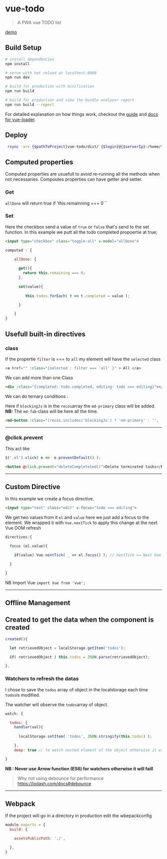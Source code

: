 # vue-todo

> A PWA vue TODO list

[demo](https://todo.antoinebrossault.com) 

## Build Setup

``` bash
# install dependencies
npm install

# serve with hot reload at localhost:8080
npm run dev

# build for production with minification
npm run build

# build for production and view the bundle analyzer report
npm run build --report
```

For detailed explanation on how things work, checkout the [guide](http://vuejs-templates.github.io/webpack/) and [docs for vue-loader](http://vuejs.github.io/vue-loader).
 

 ## Deploy 

```bash
 rsync -arv {$pathToProject}vue-todo/dist/ {$login}@{$serverIp}:/home/todo/ -e "ssh -p {$port}"
 ```
 
 ## Computed properties

Computed properties are usuefull to avoid re-running all the methods when not necessaries.
Compoutes properties can have getter and setter.

### Get
```allDone``` will return true if 'this.remainning === 0```

### Set
Here the checkbox send a value of ```true``` or ```false``` that's send to the set function.
In this example we putt all the todo completed propoertie at true;

```html
<input type="checkbox" class="toggle-all" v-model="allDone">
```

```js
computed : {
    
    allDone: {

      get(){
        return this.remaining === 0;
      },

      set(value){
         
         this.todos.forEach( t => t.completed = value );

      }

    }
}
```

## Usefull built-in directives 

### class 

If the propertie ```filter``` is === to ```all``` my element will have the ```selected``` class

```html
<a href="" :class="{selected : filter === 'all' }" > All </a>
```

We can add more than one Class 

```html  
<div :class="{completed: todo.completed, editing: todo === editing}"></div> 
```

We can do ternary conditions :

Here if ```blockingJs``` is in the ```recos```array the ```md-primary``` class will be added.
**NB:** The ```md-fab``` class will be here all the time.

```html
<md-button :class="[recos.includes('blockingJs') ? 'md-primary' : '', 'md-fab' ]" @click.prevent=" addReco('blockingJs')">
```


<hr>

### @click.prevent 

This act like 

```JavaScript
$('.el').click( e =>  e.preventDefault() );
```

```html 
<button @click.prevent="deleteCompleteted()">Delete terminated tasks</button>
 ```

<hr>

## Custom Directive 

In this example we create a focus directive.

```html
<input type="text" class="edit" v-focus="todo === editing">
```

We get two values from it ```el``` and ```value``` here we just add a focus to the element.
We wrapped it with ```Vue.nextTick``` to apply this change at the next Vue DOM refresh

```JavaScript 
directives:{

  focus (el,value){

    if(value) Vue.nextTick( _ => el.focus() ); // nextTick == Next Dom refresh ( helot fix bug )

  }

}
```

NB Import Vue ```import Vue from 'vue';```


<hr>

## Offline Management

## Created to get the data when the component is created

```JavaScript 
created(){

  let retrievedObject = localStorage.getItem('todos');

  if( retrievedObject ) this.todos = JSON.parse(retrievedObject);

},
```

### Watchers to refresh the datas

I chose to save the ```todos``` array of object  in the localstorage each time ```todos```is modified.

The watcher will observe the ```todos```array of object.

```JavaScript 
watch: {

  todos: {
    handler(val){
      
      localStorage.setItem( 'todos', JSON.stringify(this.todos) );

    },
    deep: true // to watch nested element of the object otherwise it will be refresh only when a new array element will be added / deleted. 

}
``` 


**NB : Never use Arrow function (ES6) for watchers otherwise it will faill**

> Why not using debounce for performance https://lodash.com/docs#debounce


<hr>

## Webpack

If the project will go in a directory in production edit the wbepackconfig

```JavaScript 
module.exports = {
  build: {

    assetsPublicPath: './',

  },
}
  ```
